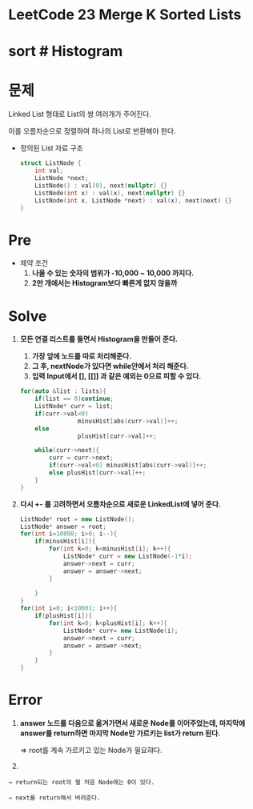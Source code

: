 # LeetCode 23 Merge K Sorted Lists

# sort # Histogram

# 문제

Linked List 형태로 List의 쌍 여러개가 주어진다.

이를 오름차순으로 정렬하여 하나의 List로 반환해야 한다.

- 정의된 List 자료 구조

    ```cpp
    struct ListNode {
    	int val;
    	ListNode *next;
    	ListNode() : val(0), next(nullptr) {}
    	ListNode(int x) : val(x), next(nullptr) {}
    	ListNode(int x, ListNode *next) : val(x), next(next) {}
    }
    ```

# Pre

- 제약 조건
    1. **나올 수 있는 숫자의 범위가 -10,000  ~  10,000 까지다.**
    2. **2만 개에서는 Histogram보다 빠른게 없지 않을까**

# Solve

1. **모든 연결 리스트를 돌면서 Histogram을 만들어 준다.**
    1. **가장 앞에 노드를 따로 처리해준다.**
    2. **그 후, nextNode가 있다면 while안에서 처리 해준다.**
    3. **입력 Input에서 [], [[]] 과 같은 예외는 0으로 피할 수 있다.**

    ```cpp
    for(auto &list : lists){
        if(list == 0)continue;
        ListNode* curr = list;
        if(curr->val<0) 
    				minusHist[abs(curr->val)]++;
        else 
    				plusHist[curr->val]++;

        while(curr->next){
            curr = curr->next;
            if(curr->val<0) minusHist[abs(curr->val)]++;
            else plusHist[curr->val]++;
        }            
    }
    ```

2. **다시 +- 를 고려하면서 오름차순으로 새로운 LinkedList에 넣어 준다.**

    ```cpp
    ListNode* root = new ListNode();
    ListNode* answer = root;
    for(int i=10000; i>0; i--){
        if(minusHist[i]){
            for(int k=0; k<minusHist[i]; k++){
                ListNode* curr = new ListNode(-1*i);
                answer->next = curr;
                answer = answer->next;
            }
            
        }
    }
    for(int i=0; i<10001; i++){
        if(plusHist[i]){
            for(int k=0; k<plusHist[i]; k++){
                ListNode* curr= new ListNode(i);
                answer->next = curr;
                answer = answer->next;
            }
        }
    }
    ```

# Error

1. **answer 노드를 다음으로 옮겨가면서 새로운 Node를 이어주었는데, 
마지막에 answer를 return하면 마지막 Node만 가르키는 list가 return 된다.**

    ⇒ root를 계속 가르키고 있는 Node가 필요햐다.

2. 

    → return되는 root의 젤 처음 Node에는 0이 있다.

    ⇒ next를 return해서 버려준다.